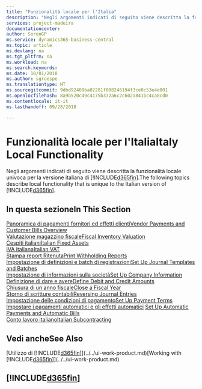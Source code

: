 ```yaml
---
title: "Funzionalità locale per l'Italia"
description: "Negli argomenti indicati di seguito viene descritta la funzionalità locale nella versione italiana di Business Central."
services: project-madeira
documentationcenter: 
author: SorenGP
ms.service: dynamics365-business-central
ms.topic: article
ms.devlang: na
ms.tgt_pltfrm: na
ms.workload: na
ms.search.keywords: 
ms.date: 10/01/2018
ms.author: sgroespe
ms.translationtype: HT
ms.sourcegitcommit: 9dbd92409ba02281f008246194f3ce0c53e4e001
ms.openlocfilehash: 8a9b520c49c4175b372a6c2c602a841bc4ca8cd0
ms.contentlocale: it-it
ms.lasthandoff: 09/28/2018

---
```

# <a name="italy-local-functionality"></a><span data-ttu-id="11368-103">Funzionalità locale per l'Italia</span><span class="sxs-lookup"><span data-stu-id="11368-103">Italy Local Functionality</span></span>
<span data-ttu-id="11368-104">Negli argomenti indicati di seguito viene descritta la funzionalità locale univoca per la versione italiana di [!INCLUDE[d365fin](../../includes/d365fin_md.md)].</span><span class="sxs-lookup"><span data-stu-id="11368-104">The following topics describe local functionality that is unique to the Italian version of [!INCLUDE[d365fin](../../includes/d365fin_md.md)].</span></span>  

## <a name="in-this-section"></a><span data-ttu-id="11368-105">In questa sezione</span><span class="sxs-lookup"><span data-stu-id="11368-105">In This Section</span></span>  
  [<span data-ttu-id="11368-106">Panoramica di pagamenti fornitori ed effetti clienti</span><span class="sxs-lookup"><span data-stu-id="11368-106">Vendor Payments and Customer Bills Overview</span></span>](vendor-payments-and-customer-bills-overview.md)  
  [<span data-ttu-id="11368-107">Valutazione magazzino fiscale</span><span class="sxs-lookup"><span data-stu-id="11368-107">Fiscal Inventory Valuation</span></span>](fiscal-inventory-valuation.md)  
  [<span data-ttu-id="11368-108">Cespiti italiani</span><span class="sxs-lookup"><span data-stu-id="11368-108">Italian Fixed Assets</span></span>](italian-fixed-assets.md)  
  [<span data-ttu-id="11368-109">IVA italiana</span><span class="sxs-lookup"><span data-stu-id="11368-109">Italian VAT</span></span>](italian-vat.md)  
  [<span data-ttu-id="11368-110">Stampa report Ritenuta</span><span class="sxs-lookup"><span data-stu-id="11368-110">Print Withholding Reports</span></span>](how-to-print-withholding-tax-reports.md)  
  [<span data-ttu-id="11368-111">Impostazione di definizioni e batch di registrazioni</span><span class="sxs-lookup"><span data-stu-id="11368-111">Set Up Journal Templates and Batches</span></span>](how-to-set-up-journal-templates-and-batches.md)  
  [<span data-ttu-id="11368-112">Impostazione di informazioni sulla società</span><span class="sxs-lookup"><span data-stu-id="11368-112">Set Up Company Information</span></span>](how-to-set-up-company-information.md)  
  [<span data-ttu-id="11368-113">Definizione di dare e avere</span><span class="sxs-lookup"><span data-stu-id="11368-113">Define Debit and Credit Amounts</span></span>](how-to-define-debit-and-credit-amounts.md)  
  [<span data-ttu-id="11368-114">Chiusura di un anno fiscale</span><span class="sxs-lookup"><span data-stu-id="11368-114">Close a Fiscal Year</span></span>](how-to-close-a-fiscal-year.md)  
  [<span data-ttu-id="11368-115">Storno di scritture contabili</span><span class="sxs-lookup"><span data-stu-id="11368-115">Reversing Journal Entries</span></span>](reversing-journal-entries.md)  
  [<span data-ttu-id="11368-116">Impostazione delle condizioni di pagamento</span><span class="sxs-lookup"><span data-stu-id="11368-116">Set Up Payment Terms</span></span>](how-to-set-up-payment-terms.md)  
  <span data-ttu-id="11368-117">[Impostare i pagamenti automatici e gli effetti automatici](how-to-set-up-automatic-payments-and-automatic-bills.md)  </span><span class="sxs-lookup"><span data-stu-id="11368-117">[Set Up Automatic Payments and Automatic Bills](how-to-set-up-automatic-payments-and-automatic-bills.md)  </span></span>  
  [<span data-ttu-id="11368-118">Conto lavoro italiano</span><span class="sxs-lookup"><span data-stu-id="11368-118">Italian Subcontracting</span></span>](italian-subcontracting.md)  

## <a name="see-also"></a><span data-ttu-id="11368-119">Vedi anche</span><span class="sxs-lookup"><span data-stu-id="11368-119">See Also</span></span>
<span data-ttu-id="11368-120">[Utilizzo di [!INCLUDE[d365fin](../../includes/d365fin_md.md)]](../../ui-work-product.md)</span><span class="sxs-lookup"><span data-stu-id="11368-120">[Working with [!INCLUDE[d365fin](../../includes/d365fin_md.md)]](../../ui-work-product.md)</span></span>  

## [!INCLUDE[d365fin](../../includes/free_trial_md.md)]  
 

